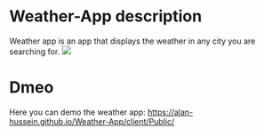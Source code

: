 # Weather-App description

Weather app is an app that displays the weather in any city you are searching for.
<img src = "../client/src/assets/page.png" >

# Dmeo

Here you can demo the weather app:
https://alan-hussein.github.io/Weather-App/client/Public/
